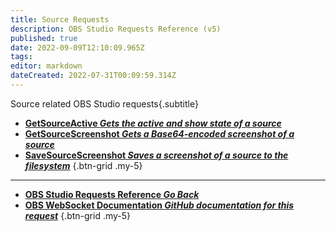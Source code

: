 ```yaml
---
title: Source Requests
description: OBS Studio Requests Reference (v5)
published: true
date: 2022-09-09T12:10:09.965Z
tags: 
editor: markdown
dateCreated: 2022-07-31T00:09:59.314Z
---
```


Source related OBS Studio requests{.subtitle}
* [**GetSourceActive *Gets the active and show state of a source***](/en/Broadcasters/OBS/Requests/Source-Requests/GetSourceActive)
* [**GetSourceScreenshot *Gets a Base64-encoded screenshot of a source***](/en/Broadcasters/OBS/Requests/Source-Requests/GetSourceScreenshot)
* [**SaveSourceScreenshot *Saves a screenshot of a source to the filesystem***](/en/Broadcasters/OBS/Requests/Source-Requests/SaveSourceScreenshot)
{.btn-grid .my-5}

---

- [<i class="mdi mdi-chevron-left"></i>**OBS Studio Requests Reference *Go Back***](/en/Broadcasters/OBS/Requests)
- [<i class="mdi mdi-github"></i> **OBS WebSocket Documentation *GitHub documentation for this request***](https://github.com/obsproject/obs-websocket/blob/master/docs/generated/protocol.md#sources-requests)
{.btn-grid .my-5}